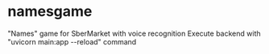 # namesgame
"Names" game for SberMarket with voice recognition
Execute backend with "uvicorn main:app --reload" command
